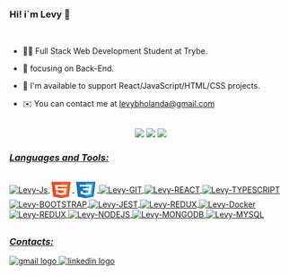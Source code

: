 ### Hi! i´m Levy 👋

  &nbsp;

- 🧑‍🏫 Full Stack Web Development Student at Trybe.
- 🎯 focusing on Back-End. 
- 📄 I'm available to support React/JavaScript/HTML/CSS projects.
- ✉️ You can contact me at levybholanda@gmail.com


  ##

<div align="center">
  <img height="140em" src="https://github-readme-stats.vercel.app/api?username=levyhb&show_icons=true&theme=dracula&include_all_commits=true&count_private=true"/>
  <img height="140em" src="https://github-readme-stats.vercel.app/api/top-langs/?username=levyhb&layout=compact&langs_count=7&theme=dracula"/>
  <a href="https://github.com/levyhb">
  <img heigh height="140em" src="https://github-readme-streak-stats.herokuapp.com/?user=levyhb&theme=dark&fire=2FC18C&ring=2FC18C&background=1A1D21&currStreakLabel=2FC18C"/>
</div>

   
### *Languages and Tools:* 
  
  <div style="display: inline_block"><br>
  <img align="center" alt="Levy-Js" height="30" width="40" src="https://cdn.jsdelivr.net/gh/devicons/devicon/icons/javascript/javascript-original.svg">
  <img align="center" alt="Levy-HTML" height="30" width="40" src="https://raw.githubusercontent.com/devicons/devicon/master/icons/html5/html5-original.svg">
  <img align="center" alt="Levy-CSS" height="30" width="40" src="https://raw.githubusercontent.com/devicons/devicon/master/icons/css3/css3-original.svg">  <img align="center" alt="Levy-GIT" height="50" width="60" src="https://cdn.jsdelivr.net/gh/devicons/devicon/icons/git/git-original-wordmark.svg" />
  <img align="center" alt="Levy-REACT" height="30" width="40" src="https://cdn.jsdelivr.net/gh/devicons/devicon/icons/react/react-original.svg" />
  <img align="center" alt="Levy-TYPESCRIPT" height="30" width="40" src="https://cdn.jsdelivr.net/gh/devicons/devicon/icons/typescript/typescript-original.svg" />
  <img align="center" alt="Levy-BOOTSTRAP" height="30" width="40" src="https://cdn.jsdelivr.net/gh/devicons/devicon/icons/bootstrap/bootstrap-original.svg" />
  <img align="center" alt="Levy-JEST" height="30" width="40" src="https://cdn.jsdelivr.net/gh/devicons/devicon/icons/jest/jest-plain.svg" />
  <img align="center" alt="Levy-REDUX" height="30" width="40" src="https://cdn.jsdelivr.net/gh/devicons/devicon/icons/redux/redux-original.svg" />
  <img align="center" alt="Levy-Docker" height="30" width="40" src="https://cdn.jsdelivr.net/gh/devicons/devicon/icons/docker/docker-plain-wordmark.svg" />
  <img align="center" alt="Levy-REDUX" height="30" width="40" src="https://cdn.jsdelivr.net/gh/devicons/devicon/icons/tailwindcss/tailwindcss-plain.svg" />
  <img align="center" alt="Levy-NODEJS" height="30" width="40" src="https://cdn.jsdelivr.net/gh/devicons/devicon/icons/nodejs/nodejs-plain-wordmark.svg" />
  <img align="center" alt="Levy-MONGODB" height="30" width="40" src="https://cdn.jsdelivr.net/gh/devicons/devicon/icons/mongodb/mongodb-original-wordmark.svg" />
  <img align="center" alt="Levy-MYSQL" height="30" width="40" src="https://cdn.jsdelivr.net/gh/devicons/devicon/icons/mysql/mysql-original-wordmark.svg" />
    
  </div>
  
  ##
  
### *Contacts:* 

  <a href="mailto:levybholanda@gmail.com" target="_blank">
      <img src="https://img.shields.io/static/v1?message=Gmail&logo=gmail&label=&color=282A36&logoColor=7ED956&labelColor=&style=for-the-badge" height="30" alt="gmail logo"  />
    </a>
    <a href="https://www.linkedin.com/in/levy-bezerra-holanda/" target="_blank">
      <img src="https://img.shields.io/static/v1?message=LinkedIn&logo=linkedin&label=&color=282A36&logoColor=7ED956&labelColor=&style=for-the-badge" height="30" alt="linkedin logo"  />
    </a>
